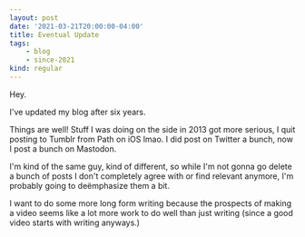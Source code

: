 ```yaml
---
layout: post
date: '2021-03-21T20:00:00-04:00'
title: Eventual Update
tags:
    - blog
    - since-2021
kind: regular
---
```


Hey.

I've updated my blog after six years.

Things are well! Stuff I was doing on the side in 2013 got more serious,
I quit posting to Tumblr from Path on iOS lmao. I did post on
Twitter a bunch, now I post a bunch on Mastodon.

I'm kind of the same guy,
kind of different, so while I'm not gonna go delete a bunch of posts I don't
completely agree with or find relevant anymore, I'm probably going to
deëmphasize them a bit.

I want to do some more long form writing because the prospects of making a
video seems like a lot more work to do well than just writing (since a good
video starts with writing anyways.)
